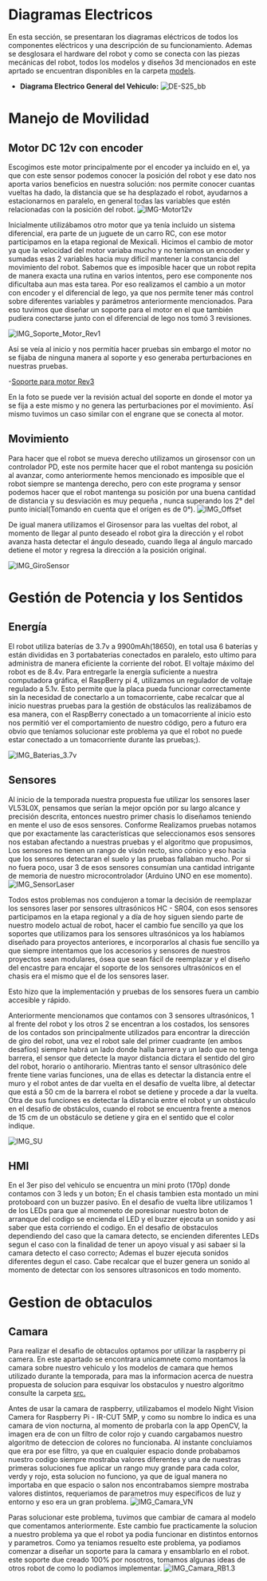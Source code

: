 Diagramas Electricos
====

En esta sección, se presentaran los diagramas eléctricos de todos los componentes eléctricos y una descripción de su funcionamiento. Ademas se desglosara el hardware del robot y como se conecta con las piezas mecánicas del robot, todos los modelos y diseños 3d mencionados en este aprtado se encuentran disponibles en la carpeta [models](/models).

- **Diagrama Electrico General del Vehiculo:**
![DE-S25_bb](DE-S25_bb.jpg)

Manejo de Movilidad
===
## Motor DC 12v con encoder 
Escogimos este motor principalmente por el encoder ya incluido en el, ya que con este sensor podemos conocer la posición del robot y ese dato nos aporta varios beneficios en nuestra solución: nos permite conocer cuantas vueltas ha dado, la distancia que se ha desplazado el robot, ayudarnos a estacionarnos en paralelo, en general todas las variables que estén relacionadas con la posición del robot. 
![IMG-Motor12v](IMG-Motor12v.jpg)

Inicialmente utilizábamos otro motor que ya tenía incluido un sistema diferencial, era parte de un juguete de un carro RC, con ese motor participamos en la etapa regional de Mexicali. Hicimos el cambio de motor ya que la velocidad del motor variaba mucho y no teníamos un encoder y sumadas esas 2 variables hacia muy difícil mantener la constancia del movimiento del robot. Sabemos que es imposible hacer que un robot repita de manera exacta una rutina en varios intentos, pero ese componente nos dificultaba aun mas esta tarea. Por eso realizamos el cambio a un motor con encoder y el diferencial de lego, ya que nos permite tener más control sobre diferentes variables y parámetros anteriormente mencionados. Para eso tuvimos que diseñar un soporte para el motor en el que también pudiera conectarse junto con el diferencial de lego nos tomó 3 revisiones. 

![IMG_Soporte_Motor_Rev1](IMG_Soporte_Motor_Rev1.jpeg)

Así se veía al inicio y nos permitía hacer pruebas sin embargo el motor no se fijaba de ninguna manera al soporte y eso generaba perturbaciones en nuestras pruebas. 

-[Soporte para motor Rev3](/models/S25_Soporte_Motor_y_Transmision_Rev3.STL) 

En la foto se puede ver la revisión actual del soporte en donde el motor ya se fija a este mismo y no genera las perturbaciones por el movimiento. Así mismo tuvimos un caso similar con el engrane que se conecta al motor. 

## Movimiento 
Para hacer que el robot se mueva derecho utilizamos un girosensor con un controlador PD, este nos permite hacer que el robot mantenga su posición al avanzar, como anteriormente hemos mencionado es imposible que el robot siempre se mantenga derecho, pero con este programa y sensor podemos hacer que el robot mantenga su posición por una buena cantidad de distancia y su desviación es muy pequeña , nunca superando los 2° del punto inicial(Tomando en cuenta que el orígen es de 0°). 
![IMG_Offset](IMG_Offset.jpeg)

De igual manera utilizamos el Girosensor para las vueltas del robot, al momento de llegar al punto deseado el robot gira la dirección y el robot avanza hasta detectar el ángulo deseado, cuando llega al ángulo marcado detiene el motor y regresa la dirección a la posición original. 

![IMG_GiroSensor](IMG_GiroSensor.jpg)

Gestión de Potencia y los Sentidos
====

## Energía
El robot utiliza baterías de 3.7v a 9900mAh(18650), en total usa 6 baterías y están divididas en 3 portabaterias conectados en paralelo, esto ultimo para administra de manera eficiente la corriente del robot. El voltaje máximo del robot es de 8.4v.
Para entregarle la energía suficiente a nuestra computadora gráfica, el RaspBerry pi 4, utilizamos un regulador de voltaje regulado a 5.1v. Esto permite que la placa pueda funcionar correctamente sin la necesidad de conectarlo a un tomacorriente, cabe recalcar que al inicio nuestras pruebas para la gestión de obstáculos las realizábamos de esa manera, con el RaspBerry conectado a un tomacorriente al inicio esto nos permitió ver el comportamiento de nuestro código, pero a futuro era obvio que teníamos solucionar este problema ya que el robot no puede estar conectado a un tomacorriente durante las pruebas;).

![IMG_Baterias_3.7v](IMG_Baterias_3.7v.webp)

## Sensores
Al inicio de la temporada nuestra propuesta fue utilizar los sensores laser VL53L0X, pensamos que serían la mejor opción por su largo alcance y precisión descrita, entonces nuestro primer chasis lo diseñamos teniendo en mente el uso de esos sensores. Conforme Realizamos pruebas notamos que por exactamente las características que seleccionamos esos sensores nos estaban afectando a nuestras pruebas y el algoritmo que propusimos, Los sensores no tienen un rango de visón recto, sino cónico y eso hacia que los sensores detectaran el suelo y las pruebas fallaban mucho. Por si no fuera poco, usar 3 de esos sensores consumían una cantidad intrigante de memoria de nuestro microcontrolador (Arduino UNO en ese momento).
![IMG_SensorLaser](IMG_SensorLaser.jpg)

Todos estos problemas nos condujeron a tomar la decisión de reemplazar los sensores laser por sensores ultrasónicos HC - SR04, con esos sensores participamos en la etapa regional y a día de hoy siguen siendo parte de nuestro modelo actual de robot, hacer el cambio fue sencillo ya que los soportes que utilizamos para los sensores ultrasónicos ya los habíamos diseñado para proyectos anteriores, e incorporarlos al chasis fue sencillo ya que siempre intentamos que los accesorios y sensores de nuestros proyectos sean modulares, ósea que sean fácil de reemplazar y el diseño del encastre para encajar el soporte de los sensores ultrasónicos en el chasis era el mismo que el de los sensores laser.

Esto hizo que la implementación y pruebas de los sensores fuera un cambio accesible y rápido.

 Anteriormente mencionamos que contamos con 3 sensores ultrasónicos, 1 al frente del robot y los otros 2 se encentran a los costados, los sensores de los contados son principalmente utilizados para encontrar la dirección de giro del robot, una vez el robot sale del primer cuadrante (en ambos desafíos) siempre habrá un lado donde halla barrera y un lado que no tenga barrera, el sensor que detecte la mayor distancia dictara el sentido del giro del robot, horario o antihorario. Mientras tanto el sensor ultrasónico dele frente tiene varias funciones, una de ellas es detectar la distancia entre el muro y el robot antes de dar vuelta en el desafío de vuelta libre, al detectar que está a 50 cm de la barrera el robot se detiene y procede a dar la vuelta. Otra de sus funciones es detectar la distancia entre el robot y un obstáculo en el desafío de obstáculos, cuando el robot se encuentra frente a menos de 15 cm de un obstáculo se detiene y gira en el sentido que el color indique. 

![IMG_SU](IMG_SU.webp)

## HMI
En el 3er piso del vehiculo se encuentra un mini proto (170p) donde contamos con 3 leds y un boton; En el chasis tambien esta montado un mini protoboard con un buzzer pasivo. En el desafio de vuelta libre utilizamos 1 de los LEDs para que al momeneto de poresionar nuestro boton de arranque del codigo se encienda el LED y el buzzer ejecuta un sonido y asi saber que esta corriendo el codigo. En el desafio de obstaculos dependiendo del caso que la camara detecto, se encienden diferentes LEDs segun el caso con la finalidad de tener un apoyo visual y asi sabaer si la camara detecto el caso correcto; Ademas el buzer ejecuta sonidos diferentes degun el caso.
Cabe recalcar que el buzer genera un sonido al momento de detectar con los sensores ultrasonicos en todo momento.

Gestion de obtaculos
===
## Camara
Para realizar el desafio de obtaculos optamos por utilizar la raspberry pi camera. En este apartado se encontrara unicamnete como montamos la camara sobre nuestro vehiculo y los modelos de camara que hemos utilizado durante la temporada, para mas la informacion acerca de nuestra propuesta de solucion para esquivar los obstaculos y nuestro algoritmo consulte la carpeta [src.](/src)

Antes de usar la camara de raspberry, utilizabamos el modelo Night Vision Camera for Raspberry Pi - IR-CUT 5MP, y como su nombre lo indica es una camara de vion nocturna, al momento de probarla con la app OpenCV, la imagen era de con un filtro de color rojo y cuando cargabamos nuestro algoritmo de deteccion de colores no funcionaba. Al instante concluiamos que era por ese filtro, ya que en cualquier espacio donde probabamos nuestro codigo siempre mostraba valores diferentes y una de nuestras primeras soluciones fue aplicar un rango muy grande para cada color, verdy y rojo, esta solucion no funciono, ya que de igual manera no importaba en que espacio o salon nos encontrabamos siempre mostraba valores distintos, requeriamos de parametros muy especificos de luz y entorno y eso era un gran problema.
![IMG_Camara_VN](IMG_Camara_VN.webp)

Paras solucionar este problema, tuvimos que cambiar de camara al modelo que comentamos anteriormente. Este cambio fue practicamente la solucion a nuestro problema ya que el robot ya podia funcionar en distintos entornos y parametros. Como ya teniamos resuelto este problema, ya podiamos comenzar a diseñar un soporte para la camara y ensamblarlo en el robot. este soporte due creado 100% por nosotros, tomamos algunas ideas de otros robot de como lo podiamos implementar. 
![IMG_Camara_RB1.3](IMG_Camara_RB1.3.webp)
